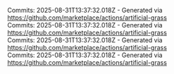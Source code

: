 Commits: 2025-08-31T13:37:32.018Z - Generated via https://github.com/marketplace/actions/artificial-grass
<br>
Commits: 2025-08-31T13:37:32.018Z - Generated via https://github.com/marketplace/actions/artificial-grass
<br>
Commits: 2025-08-31T13:37:32.018Z - Generated via https://github.com/marketplace/actions/artificial-grass
<br>
Commits: 2025-08-31T13:37:32.018Z - Generated via https://github.com/marketplace/actions/artificial-grass
<br>
